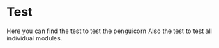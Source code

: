 # Test

Here you can find the test to test the penguicorn
Also the test to test all individual modules.